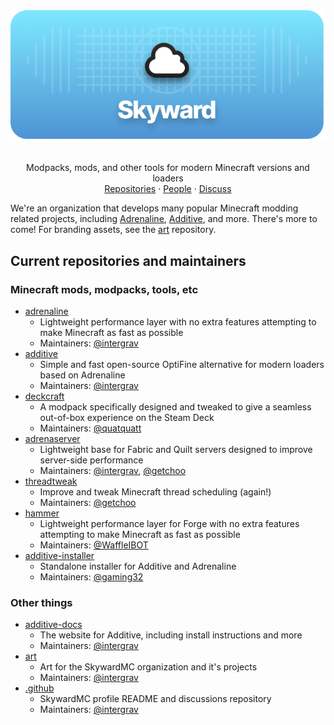 <div align=center>
  <img alt="Banner for Skyward with logo and name" src="https://raw.githubusercontent.com/skywardmc/art/main/skyward/banner.png">
  <br />
  <br />
  <p align="center">
    Modpacks, mods, and other tools for modern Minecraft versions and loaders
    <br />
    <a href="https://github.com/orgs/skywardmc/repositories?q=&sort=stargazers">Repositories</a>
    ·
    <a href="https://github.com/orgs/skywardmc/people">People</a>
    ·
    <a href="https://github.com/orgs/skywardmc/discussions">Discuss</a>
  </p>
</div>

We're an organization that develops many popular Minecraft modding related projects, including [Adrenaline](https://github.com/skywardmc/adrenaline), [Additive](https://github.com/skywardmc/additive), and more. There's more to come! For branding assets, see the [art](https://github.com/skyward/art) repository.

## Current repositories and maintainers
### Minecraft mods, modpacks, tools, etc
- [adrenaline](https://github.com/skywardmc/adrenaline)
  - Lightweight performance layer with no extra features attempting to make Minecraft as fast as possible
  - Maintainers: [@intergrav](https://github.com/intergrav)
- [additive](https://github.com/skywardmc/additive)
  - Simple and fast open-source OptiFine alternative for modern loaders based on Adrenaline
  - Maintainers: [@intergrav](https://github.com/intergrav)
- [deckcraft](https://github.com/skywardmc/deckcraft)
  - A modpack specifically designed and tweaked to give a seamless out-of-box experience on the Steam Deck
  - Maintainers: [@quatquatt](https://github.com/quatquatt)
- [adrenaserver](https://github.com/skywardmc/adrenaserver)
  - Lightweight base for Fabric and Quilt servers designed to improve server-side performance
  - Maintainers: [@intergrav](https://github.com/intergrav), [@getchoo](https://github.com/getchoo)
- [threadtweak](https://github.com/skywardmc/threadtweak)
  - Improve and tweak Minecraft thread scheduling (again!)
  - Maintainers: [@getchoo](https://github.com/getchoo)
- [hammer](https://github.com/skywardmc/hammer)
  - Lightweight performance layer for Forge with no extra features attempting to make Minecraft as fast as possible
  - Maintainers: [@WaffleIBOT](https://github.com/WaffleIBOT)
- [additive-installer](https://github.com/skywardmc/additive-installer)
  - Standalone installer for Additive and Adrenaline
  - Maintainers: [@gaming32](https://github.com/gaming32)
### Other things
- [additive-docs](https://github.com/skywardmc/additive-docs)
  - The website for Additive, including install instructions and more
  - Maintainers: [@intergrav](https://github.com/intergrav)
- [art](https://github.com/skywardmc/art)
  - Art for the SkywardMC organization and it's projects
  - Maintainers: [@intergrav](https://github.com/intergrav)
- [.github](https://github.com/skywardmc/.github)
  - SkywardMC profile README and discussions repository 
  - Maintainers: [@intergrav](https://github.com/intergrav)
